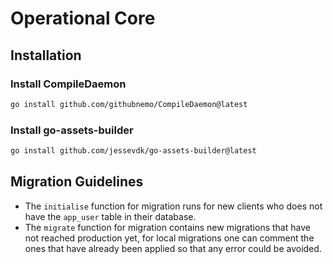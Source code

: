 # Operational Core

## Installation

### Install CompileDaemon
```bash
go install github.com/githubnemo/CompileDaemon@latest
```

### Install go-assets-builder
```bash
go install github.com/jessevdk/go-assets-builder@latest
```

## Migration Guidelines

- The `initialise` function for migration runs for new clients who does not have the `app_user` table in their database.
- The `migrate` function for migration contains new migrations that have not reached production yet, for local migrations one can comment the ones that have already been applied so that any error could be avoided.